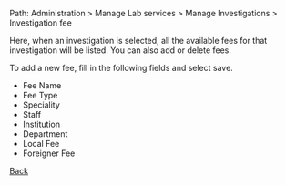 Path: Administration > Manage Lab services > Manage Investigations > Investigation fee

Here, when an investigation is selected, all the available fees for that investigation will be listed. You can also add or delete fees.

To add a new fee, fill in the following fields and select save.
* Fee Name
* Fee Type
* Speciality
* Staff
* Institution
* Department
* Local Fee
* Foreigner Fee

[Back](https://github.com/hmislk/hmis/wiki/Manage-Investigations)